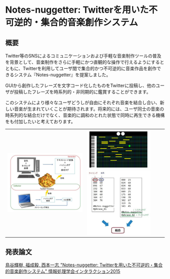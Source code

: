 # Notes-nuggetter: Twitterを用いた不可逆的・集合的音楽創作システム

## 概要
Twitter等のSNSによるコミュニケーションおよび手軽な音楽制作ツールの普及を背景として、音楽制作をさらに手軽にかつ直観的な操作で行えるようにするとともに、Twitterを利用してユーザ間で集合的かつ不可逆的に音楽作品を創作できるシステム『Notes-nuggetter』を提案しました。

GUIから創作したフレーズを文字コード化したものをTwitterに投稿し、他のユーザが投稿したフレーズを時系列的・非同期的に鑑賞することができます。

このシステムにより様々なユーザどうしが自由にそれぞれ音楽を結合し合い、新しい音楽が生まれていくことが期待されます。将来的には、ユーザ同士の音楽の時系列的な結合だけでなく、音楽的に調和のとれた状態で同時に再生できる機構をも付加したいと考えております。

<table style="border-style: none;">
  <tr style="border-style: none;">
    <td style="border-style: none;">
      <img src="./img/system.png" width=400>
    </td>
    <td style="border-style: none;">
      <img src="./img/generator.png" width=200>
      <img src="./img/textcode.png" width=200>
    </td>
  </tr>
</table>


## 発表論文
[鳥谷輝樹, 福成毅, 西本一志 "Notes-nuggetter: Twitterを用いた不可逆的・集合的音楽創作システム" 情報処理学会インタラクション2015](http://www.interaction-ipsj.org/proceedings/2015/data/20150226/B09.pdf)

